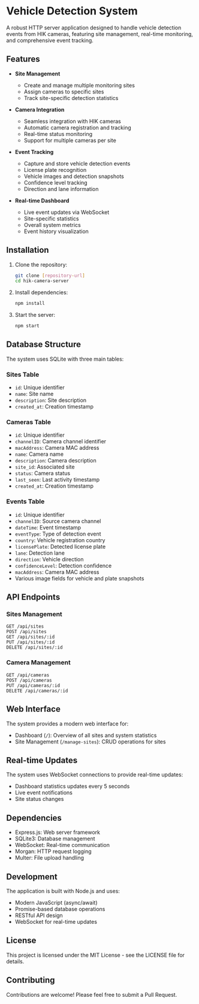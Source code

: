 # Vehicle Detection System

A robust HTTP server application designed to handle vehicle detection events from HIK cameras, featuring site management, real-time monitoring, and comprehensive event tracking.

## Features

- **Site Management**
  - Create and manage multiple monitoring sites
  - Assign cameras to specific sites
  - Track site-specific detection statistics

- **Camera Integration**
  - Seamless integration with HIK cameras
  - Automatic camera registration and tracking
  - Real-time status monitoring
  - Support for multiple cameras per site

- **Event Tracking**
  - Capture and store vehicle detection events
  - License plate recognition
  - Vehicle images and detection snapshots
  - Confidence level tracking
  - Direction and lane information

- **Real-time Dashboard**
  - Live event updates via WebSocket
  - Site-specific statistics
  - Overall system metrics
  - Event history visualization

## Installation

1. Clone the repository:
   ```bash
   git clone [repository-url]
   cd hik-camera-server
   ```

2. Install dependencies:
   ```bash
   npm install
   ```

3. Start the server:
   ```bash
   npm start
   ```

## Database Structure

The system uses SQLite with three main tables:

### Sites Table
- `id`: Unique identifier
- `name`: Site name
- `description`: Site description
- `created_at`: Creation timestamp

### Cameras Table
- `id`: Unique identifier
- `channelID`: Camera channel identifier
- `macAddress`: Camera MAC address
- `name`: Camera name
- `description`: Camera description
- `site_id`: Associated site
- `status`: Camera status
- `last_seen`: Last activity timestamp
- `created_at`: Creation timestamp

### Events Table
- `id`: Unique identifier
- `channelID`: Source camera channel
- `dateTime`: Event timestamp
- `eventType`: Type of detection event
- `country`: Vehicle registration country
- `licensePlate`: Detected license plate
- `lane`: Detection lane
- `direction`: Vehicle direction
- `confidenceLevel`: Detection confidence
- `macAddress`: Camera MAC address
- Various image fields for vehicle and plate snapshots

## API Endpoints

### Sites Management

```
GET /api/sites
POST /api/sites
GET /api/sites/:id
PUT /api/sites/:id
DELETE /api/sites/:id
```

### Camera Management

```
GET /api/cameras
POST /api/cameras
PUT /api/cameras/:id
DELETE /api/cameras/:id
```

## Web Interface

The system provides a modern web interface for:

- Dashboard (`/`): Overview of all sites and system statistics
- Site Management (`/manage-sites`): CRUD operations for sites

## Real-time Updates

The system uses WebSocket connections to provide real-time updates:

- Dashboard statistics updates every 5 seconds
- Live event notifications
- Site status changes

## Dependencies

- Express.js: Web server framework
- SQLite3: Database management
- WebSocket: Real-time communication
- Morgan: HTTP request logging
- Multer: File upload handling

## Development

The application is built with Node.js and uses:

- Modern JavaScript (async/await)
- Promise-based database operations
- RESTful API design
- WebSocket for real-time updates

## License

This project is licensed under the MIT License - see the LICENSE file for details.

## Contributing

Contributions are welcome! Please feel free to submit a Pull Request.
